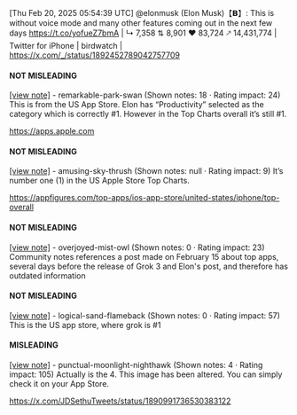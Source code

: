 [Thu Feb 20, 2025 05:54:39 UTC] @elonmusk (Elon Musk)【𝗕】: This is without voice mode and many other features coming out in the next few days https://t.co/yofueZ7bmA | ↳ 7,358 ⇅ 8,901 ♥ 83,724 🡕 14,431,774 | Twitter for iPhone | birdwatch | https://x.com/_/status/1892452789042757709

#### NOT MISLEADING

[[view note]](https://x.com/i/birdwatch/n/1892569807158915507) - remarkable-park-swan (Shown notes: 18 · Rating impact: 24)
This is from the US App Store. Elon has “Productivity” selected as the category which is correctly #1. However in the Top Charts overall it’s still #1.

https://apps.apple.com

#### NOT MISLEADING

[[view note]](https://x.com/i/birdwatch/n/1892568814732419533) - amusing-sky-thrush (Shown notes: null · Rating impact: 9)
It’s number one (1) in the US Apple Store Top Charts. 

https://appfigures.com/top-apps/ios-app-store/united-states/iphone/top-overall

#### NOT MISLEADING

[[view note]](https://x.com/i/birdwatch/n/1892532262379643041) - overjoyed-mist-owl (Shown notes: 0 · Rating impact: 23)
Community notes references a post made on February 15 about top apps, several days before the release of Grok 3 and Elon's post, and therefore has outdated information

#### NOT MISLEADING

[[view note]](https://x.com/i/birdwatch/n/1892531579425022072) - logical-sand-flameback (Shown notes: 0 · Rating impact: 57)
This is the US app store, where grok is #1

#### MISLEADING

[[view note]](https://x.com/i/birdwatch/n/1892528701658546223) - punctual-moonlight-nighthawk (Shown notes: 4 · Rating impact: 105)
Actually is the 4. This image has been altered. You can simply check it on your App Store. 

https://x.com/JDSethuTweets/status/1890991736530383122
